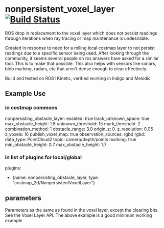 # nonpersistent_voxel_layer [![Build Status](http://build.ros.org/buildStatus/icon?job=Kbin_uX64__navigation__ubuntu_xenial_amd64__binary)](http://build.ros.org/job/Kdev__nonpersistent_voxel_layer__ubuntu_xenial_amd64/2/)
ROS drop in replacement to the voxel layer which does not persist readings through iterations when ray tracing or map maintenance is undesirable.

Created in response to need for a rolling local costmap layer to not persist readings due to a specific sensor being used. After looking through the community, it seems several people on ros answers have asked for a similar tool. This is to make that possible. This also helps with sensors like sonars, blob marking, radars, etc that aren't dense enough to clear effectively.  

Build and tested on ROS1 Kinetic, verified working in Indigo and Melodic

## Example Use

### in costmap commons
nonpersisting_obstacle_layer:
  enabled:              true
  track_unknown_space:  true
  max_obstacle_height:  1.8
  unknown_threshold:    15
  mark_threshold:       2
  combination_method:   1
  obstacle_range: 3.0
  origin_z: 0.
  z_resolution: 0.05
  z_voxels: 16
  publish_voxel_map: true
  observation_sources: rgbd
  rgbd:
    data_type: PointCloud2
    topic: camera/depth/points
    marking: true
    min_obstacle_height: 0.7
    max_obstacle_height: 1.7

### in list of plugins for local/global
plugins:
 - {name: nonpersisting_obstacle_layer, type: "costmap_2d/NonpersistentVoxelLayer"}

## parameters 
Parameters as the same as found in the voxel layer, except the clearing bits. See the Voxel Layer API. The above example is a good minimum working example
